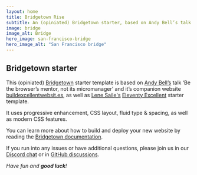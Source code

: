 ```yaml
---
layout: home
title: Bridgetown Rise
subtitle: An (opiniated) Bridgetown starter, based on Andy Bell’s talk _"Be the browser’s mentor, not its micromanager"_.
image: bridge
image_alt: Bridge
hero_image: san-francisco-bridge
hero_image_alt: "San Francisco bridge"
---
```


## Bridgetown starter

This (opiniated) [Bridgetown](https://www.bridgetownrb.com) starter template is based on [Andy Bell’s](https://bell.bz/@andy) talk ‘Be the browser’s mentor, not its micromanager’ and it’s companion website [buildexcellentwebsit.es](https://buildexcellentwebsit.es/), as well as [Lene Saile's](https://www.lenesaile.com/en/) [Eleventy Excellent](https://github.com/madrilene/eleventy-excellent) starter template.

It uses progressive enhancement, CSS layout, fluid type & spacing, as well as modern CSS features.

You can learn more about how to build and deploy your new website by reading the [Bridgetown documentation](https://www.bridgetownrb.com/docs).

If you run into any issues or have additional questions, please join us in our [Discord chat](https://discord.gg/4E6hktQGz4) or in [GitHub discussions](https://github.com/bridgetownrb/bridgetown/discussions).

_Have fun and **good luck**!_
